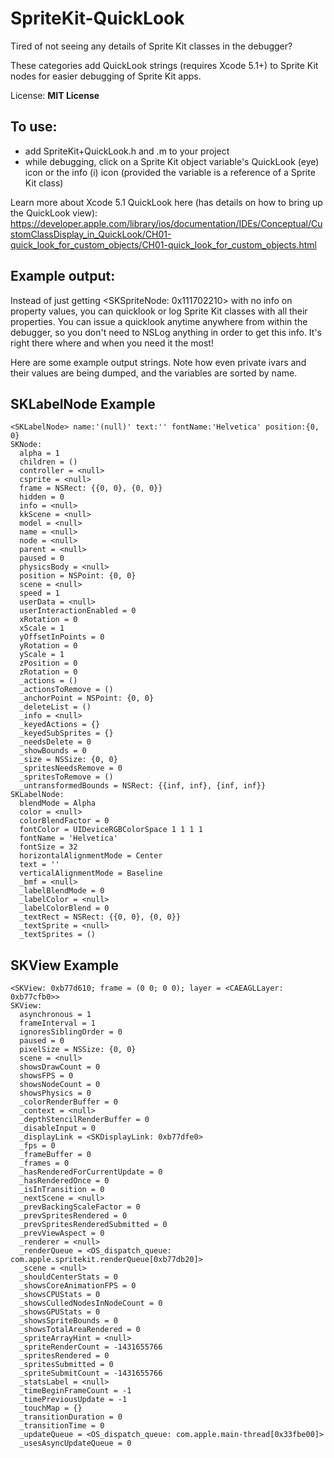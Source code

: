 SpriteKit-QuickLook
===================

Tired of not seeing any details of Sprite Kit classes in the debugger?

These categories add QuickLook strings (requires Xcode 5.1+) to Sprite Kit nodes for easier debugging of Sprite Kit apps.

License: **MIT License**

To use: 
-------
- add SpriteKit+QuickLook.h and .m to your project
- while debugging, click on a Sprite Kit object variable's QuickLook (eye) icon or the info (i) icon (provided the variable is a reference of a Sprite Kit class)

Learn more about Xcode 5.1 QuickLook here (has details on how to bring up the QuickLook view): 
https://developer.apple.com/library/ios/documentation/IDEs/Conceptual/CustomClassDisplay_in_QuickLook/CH01-quick_look_for_custom_objects/CH01-quick_look_for_custom_objects.html

Example output:
------------

Instead of just getting <SKSpriteNode: 0x111702210> with no info on property values, you can quicklook or log Sprite Kit classes with all their properties. You can issue a quicklook anytime anywhere from within the debugger, so you don't need to NSLog anything in order to get this info. It's right there where and when you need it the most!

Here are some example output strings. Note how even private ivars and their values are being dumped, and the variables are sorted by name.

SKLabelNode Example
-----------
```
<SKLabelNode> name:'(null)' text:'' fontName:'Helvetica' position:{0, 0}
SKNode:
  alpha = 1
  children = ()
  controller = <null>
  csprite = <null>
  frame = NSRect: {{0, 0}, {0, 0}}
  hidden = 0
  info = <null>
  kkScene = <null>
  model = <null>
  name = <null>
  node = <null>
  parent = <null>
  paused = 0
  physicsBody = <null>
  position = NSPoint: {0, 0}
  scene = <null>
  speed = 1
  userData = <null>
  userInteractionEnabled = 0
  xRotation = 0
  xScale = 1
  yOffsetInPoints = 0
  yRotation = 0
  yScale = 1
  zPosition = 0
  zRotation = 0
  _actions = ()
  _actionsToRemove = ()
  _anchorPoint = NSPoint: {0, 0}
  _deleteList = ()
  _info = <null>
  _keyedActions = {}
  _keyedSubSprites = {}
  _needsDelete = 0
  _showBounds = 0
  _size = NSSize: {0, 0}
  _spritesNeedsRemove = 0
  _spritesToRemove = ()
  _untransformedBounds = NSRect: {{inf, inf}, {inf, inf}}
SKLabelNode:
  blendMode = Alpha
  color = <null>
  colorBlendFactor = 0
  fontColor = UIDeviceRGBColorSpace 1 1 1 1
  fontName = 'Helvetica'
  fontSize = 32
  horizontalAlignmentMode = Center
  text = ''
  verticalAlignmentMode = Baseline
  _bmf = <null>
  _labelBlendMode = 0
  _labelColor = <null>
  _labelColorBlend = 0
  _textRect = NSRect: {{0, 0}, {0, 0}}
  _textSprite = <null>
  _textSprites = ()
```

SKView Example
-----------
```
<SKView: 0xb77d610; frame = (0 0; 0 0); layer = <CAEAGLLayer: 0xb77cfb0>>
SKView:
  asynchronous = 1
  frameInterval = 1
  ignoresSiblingOrder = 0
  paused = 0
  pixelSize = NSSize: {0, 0}
  scene = <null>
  showsDrawCount = 0
  showsFPS = 0
  showsNodeCount = 0
  showsPhysics = 0
  _colorRenderBuffer = 0
  _context = <null>
  _depthStencilRenderBuffer = 0
  _disableInput = 0
  _displayLink = <SKDisplayLink: 0xb77dfe0>
  _fps = 0
  _frameBuffer = 0
  _frames = 0
  _hasRenderedForCurrentUpdate = 0
  _hasRenderedOnce = 0
  _isInTransition = 0
  _nextScene = <null>
  _prevBackingScaleFactor = 0
  _prevSpritesRendered = 0
  _prevSpritesRenderedSubmitted = 0
  _prevViewAspect = 0
  _renderer = <null>
  _renderQueue = <OS_dispatch_queue: com.apple.spritekit.renderQueue[0xb77db20]>
  _scene = <null>
  _shouldCenterStats = 0
  _showsCoreAnimationFPS = 0
  _showsCPUStats = 0
  _showsCulledNodesInNodeCount = 0
  _showsGPUStats = 0
  _showsSpriteBounds = 0
  _showsTotalAreaRendered = 0
  _spriteArrayHint = <null>
  _spriteRenderCount = -1431655766
  _spritesRendered = 0
  _spritesSubmitted = 0
  _spriteSubmitCount = -1431655766
  _statsLabel = <null>
  _timeBeginFrameCount = -1
  _timePreviousUpdate = -1
  _touchMap = {}
  _transitionDuration = 0
  _transitionTime = 0
  _updateQueue = <OS_dispatch_queue: com.apple.main-thread[0x33fbe00]>
  _usesAsyncUpdateQueue = 0
```
